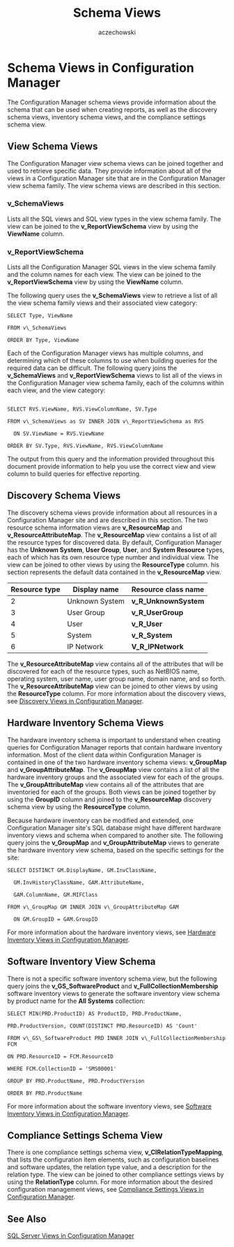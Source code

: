 ﻿---
title: Schema Views
titleSuffix: Configuration Manager
description: Information about the schema that can be used when creating reports.
ms.date: 04/30/2019
ms.prod: configuration-manager
ms.technology: configmgr-other #app client compliance hybrid osd protect sum
ms.topic: conceptual
ms.collection: M365-identity-device-management
ms.assetid: c409ea11-a284-40d2-9a27-9833c876a318
author: aczechowski
ms.author: aaroncz
manager: dougeby
---

# Schema Views in Configuration Manager

The Configuration Manager schema views provide information about the schema that can be used when creating reports, as well as the discovery schema views, inventory schema views, and the compliance settings schema view.

## View Schema Views

The Configuration Manager view schema views can be joined together and used to retrieve specific data. They provide information about all of the views in a Configuration Manager site that are in the Configuration Manager view schema family. The view schema views are described in this section.

### v_SchemaViews

Lists all the SQL views and SQL view types in the view schema family.
The view can be joined to the **v_ReportViewSchema** view by using the **ViewName** column.

### v_ReportViewSchema

Lists all the Configuration Manager SQL views in the view schema family and the column names for each view.
The view can be joined to the **v_ReportViewSchema** view by using the **ViewName** column.

The following query uses the **v\_SchemaViews** view to retrieve a list of all the view schema family views and their associated view category:

```
SELECT Type, ViewName

FROM v\_SchemaViews

ORDER BY Type, ViewName
```

Each of the Configuration Manager views has multiple columns, and determining which of these columns to use when building queries for the required data can be difficult. The following query joins the **v\_SchemaViews** and **v\_ReportViewSchema** views to list all of the views in the Configuration Manager view schema family, each of the columns within each view, and the view category:
```

SELECT RVS.ViewName, RVS.ViewColumnName, SV.Type

FROM v\_SchemaViews as SV INNER JOIN v\_ReportViewSchema as RVS

  ON SV.ViewName = RVS.ViewName

ORDER BY SV.Type, RVS.ViewName, RVS.ViewColumnName
```

The output from this query and the information provided throughout this document provide information to help you use the correct view and view column to build queries for effective reporting.

## Discovery Schema Views

The discovery schema views provide information about all resources in a Configuration Manager site and are described in this section. The two resource schema information views are **v\_ResourceMap** and **v\_ResourceAttributeMap**. The **v\_ResourceMap** view contains a list of all the resource types for discovered data. By default, Configuration Manager has the **Unknown System**, **User Group**, **User**, and **System Resource** types, each of which has its own resource type number and individual view. The view can be joined to other views by using the **ResourceType** column. his section represents the default data contained in the **v\_ResourceMap** view.

|Resource type|Display name|Resource class name|
|--- |--- |--- |
|2|Unknown System|**v_R_UnknownSystem**|
|3|User Group|**v_R_UserGroup**|
|4|User|**v_R_User**|
|5|System|**v_R_System**|
|6|IP Network|**V_R_IPNetwork**|

The **v\_ResourceAttributeMap** view contains all of the attributes that will be discovered for each of the resource types, such as NetBIOS name, operating system, user name, user group name, domain name, and so forth. The **v\_ResourceAttributeMap** view can be joined to other views by using the **ResourceType** column. For more information about the discovery views, see [Discovery Views in Configuration Manager](discovery-views-configuration-manager).

## Hardware Inventory Schema Views

The hardware inventory schema is important to understand when creating queries for Configuration Manager reports that contain hardware inventory information. Most of the client data within Configuration Manager is contained in one of the two hardware inventory schema views: **v\_GroupMap** and **v\_GroupAttributeMap**. The **v\_GroupMap** view contains a list of all the hardware inventory groups and the associated view for each of the groups. The **v\_GroupAttributeMap** view contains all of the attributes that are inventoried for each of the groups. Both views can be joined together by using the **GroupID** column and joined to the **v\_ResourceMap** discovery schema view by using the **ResourceType** column.

Because hardware inventory can be modified and extended, one Configuration Manager site's SQL database might have different hardware inventory views and schema when compared to another site. The following query joins the **v\_GroupMap** and **v\_GroupAttributeMap** views to generate the hardware inventory view schema, based on the specific settings for the site:

```
SELECT DISTINCT GM.DisplayName, GM.InvClassName,

  GM.InvHistoryClassName, GAM.AttributeName,

  GAM.ColumnName, GM.MIFClass

FROM v\_GroupMap GM INNER JOIN v\_GroupAttributeMap GAM

  ON GM.GroupID = GAM.GroupID
```

For more information about the hardware inventory views, see [Hardware Inventory Views in Configuration Manager](hardware-inventory-views-configuration-manager.md).

## Software Inventory View Schema

There is not a specific software inventory schema view, but the following query joins the **v\_GS\_SoftwareProduct** and **v\_FullCollectionMembership** software inventory views to generate the software inventory view schema by product name for the **All Systems** collection:

```
SELECT MIN(PRD.ProductID) AS ProductID, PRD.ProductName,

PRD.ProductVersion, COUNT(DISTINCT PRD.ResourceID) AS 'Count'

FROM v\_GS\_SoftwareProduct PRD INNER JOIN v\_FullCollectionMembership FCM

ON PRD.ResourceID = FCM.ResourceID

WHERE FCM.CollectionID = 'SMS00001'

GROUP BY PRD.ProductName, PRD.ProductVersion

ORDER BY PRD.ProductName
```

For more information about the software inventory views, see [Software Inventory Views in Configuration Manager](software-inventory-views-configuration-manager.md).

## Compliance Settings Schema View

There is one compliance settings schema view, **v\_CIRelationTypeMapping**, that lists the configuration item elements, such as configuration baselines and software updates, the relation type value, and a description for the relation type. The view can be joined to other compliance settings views by using the **RelationType** column. For more information about the desired configuration management views, see [Compliance Settings Views in Configuration Manager](compliance-settings-views-configuration-manager.md).

## See Also

[SQL Server Views in Configuration Manager](sql-server-views-configuration-manager.md) 